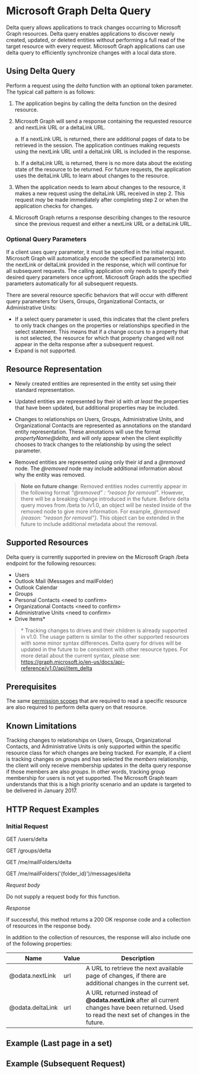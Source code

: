 #  Microsoft Graph Delta Query

Delta query allows applications to track changes occurring to Microsoft Graph resources. Delta query enables applications to discover newly created, updated, or deleted entities without performing a full read of the target resource with every request. Microsoft Graph applications can use delta query to efficiently synchronize changes with a local data store.

## Using Delta Query <a id="using-delta-query"></a>

Perform a request using the *delta* function with an optional token parameter. The typical call pattern is as follows:

1.  The application begins by calling the delta function on the desired resource.
2.  Microsoft Graph will send a response containing the requested resource and nextLink URL or a deltaLink URL.

     a.  If a nextLink URL is returned, there are additional pages of data to be retrieved in the session. The application continues making requests using the nextLink URL until a deltaLink URL is included in the response.

     b.  If a deltaLink URL is returned, there is no more data about the existing state of the resource to be returned. For future requests, the application uses the deltaLink URL to learn about changes to the resource.
     
3.  When the application needs to learn about changes to the resource, it makes a new request using the deltaLink URL received in step 2. This request *may* be made immediately after completing step 2 or when the application checks for changes.
4.  Microsoft Graph returns a response describing changes to the resource since the previous request and either a nextLink URL or a deltaLink URL.

### Optional Query Parameters

If a client uses query parameter, it must be specified in the initial request. Microsoft Graph will automatically encode the specified parameter(s) into the nextLink or deltaLink provided in the response, which will continue for all subsequent requests. The calling application only needs to specify their desired query parameters once upfront. Microsoft Graph adds the specified parameters automatically for all subsequent requests.

There are several resource specific behaviors that will occur with different query parameters for Users, Groups, Organizational Contacts, or Administrative Units:


-   If a select query parameter is used, this indicates that the client prefers to only track changes on the properties or relationships specified in the select statement. This means that if a change occurs to a property that is not selected, the resource for which that property changed will not appear in the delta response after a subsequent request.
-   Expand is not supported.

## Resource Representation

-   Newly created entities are represented in the entity set using their standard representation.

-   Updated entities are represented by their id with *at least* the properties that have been updated, but additional properties may be included.

-   Changes to relationships on Users, Groups, Administrative Units, and Organizational Contacts are represented as annotations on the standard entity representation. These annotations will use the format *propertyName@delta*, and will only appear when the client explicitly chooses to track changes to the relationship by using the select parameter.

-   Removed entities are represented using only their *id* and a *@removed* node. The *@removed* node may include additional information about why the entity was removed.

> **Note on future change**: Removed entities nodes currently appear in the following format *“@removed” : “reason for removal”*. However, there will be a breaking change introduced in the future. Before delta query moves from /beta to /v1.0, an object will be nested inside of the removed node to give more information. For example, *@removed {reason: “reason for removal”}*. This object can be extended in the future to include additional metadata about the removal.

## Supported Resources

Delta query is currently supported in preview on the Microsoft Graph /beta endpoint for the following resources:

-   Users
-   Outlook Mail (Messages and mailFolder)
-   Outlook Calendar
-   Groups
-   Personal Contacts &lt;need to confirm&gt;
-   Organizational Contacts &lt;need to confirm&gt;
-   Administrative Units &lt;need to confirm&gt;
-   Drive Items\*

> \* Tracking changes to drives and their children is already supported in v1.0. The usage pattern is similar to the other supported resources with some minor syntax differences. Delta query for drives will be updated in the future to be consistent with other resource types. For more detail about the current syntax, please see:
<https://graph.microsoft.io/en-us/docs/api-reference/v1.0/api/item_delta>

## Prerequisites

The same [permission scopes](https://graph.microsoft.io/en-us/docs/authorization/permission_scopes) that are required to read a specific resource are also required to perform delta query on that resource.

## Known Limitations

Tracking changes to relationships on Users, Groups, Organizational Contacts, and Administrative Units is only supported within the specific resource class for which changes are being tracked. For example, if a client is tracking changes on *groups* and has selected the *members* relationship, the client will only receive membership updates in the delta query response if those members are also *groups*. In other words, tracking group membership for users is not yet supported. The Microsoft Graph team understands that this is a high priority scenario and an update is targeted to be delivered in January 2017.

## HTTP Request Examples 

### Initial Request

GET /users/delta

GET /groups/delta

GET /me/mailFolders/delta

GET /me/mailFolders('{folder\_id}')/messages/delta

*Request body*

Do not supply a request body for this function.

*Response*

If successful, this method returns a 200 OK response code and a collection of resources in the response body.

In addition to the collection of resources, the response will also include one of the following properties:


| Name               | Value  | Description                  |
|--------------------|--------|------------------------------|
| @odata.nextLink    | url    | A URL to retrieve the next available page of changes, if there are additional changes in the current set.
| @odata.deltaLink   | url    | A URL returned instead of **@odata.nextLink** after all current changes have been returned. Used to read the next set of changes in the future.

## Example (Last page in a set)

## Example (Subsequent Request)
